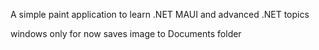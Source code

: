 ﻿A simple paint application to learn .NET MAUI and advanced .NET topics

windows only for now
saves image to Documents folder
